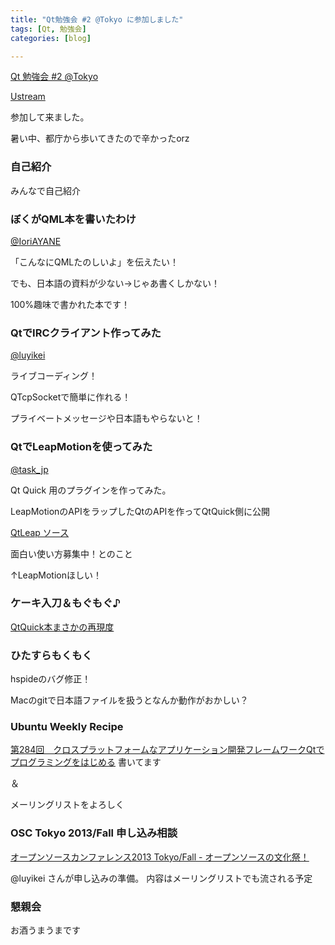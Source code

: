 ```yaml
---
title: "Qt勉強会 #2 @Tokyo に参加しました"
tags: [Qt, 勉強会]
categories: [blog]

---
```


[Qt 勉強会 #2 @Tokyo][1]

 [1]: http://qt-users.doorkeeper.jp/events/5014

[Ustream][2]

 [2]: http://www.ustream.tv/channel/qt-%E9%96%A2%E6%9D%B1%E5%8B%89%E5%BC%B7%E4%BC%9A

参加して来ました。

暑い中、都庁から歩いてきたので辛かったorz

### 自己紹介

みんなで自己紹介

### ぼくがQML本を書いたわけ

[@IoriAYANE][3]

 [3]: https://twitter.com/IoriAYANE

「こんなにQMLたのしいよ」を伝えたい！

でも、日本語の資料が少ない→じゃあ書くしかない！

100%趣味で書かれた本です！

### QtでIRCクライアント作ってみた

[@luyikei][4]

 [4]: https://twitter.com/luyikei

ライブコーディング！

QTcpSocketで簡単に作れる！

プライベートメッセージや日本語もやらないと！

### QtでLeapMotionを使ってみた

[@task_jp][5]

 [5]: https://twitter.com/task_jp

Qt Quick 用のプラグインを作ってみた。

LeapMotionのAPIをラップしたQtのAPIを作ってQtQuick側に公開

[QtLeap ソース][6]

 [6]: git://git.qtquick.me/qmlplugins/qtleap

面白い使い方募集中！とのこと

↑LeapMotionほしい！

### ケーキ入刀＆もぐもぐ♪

[QtQuick本まさかの再現度][7]

 [7]: http://instagram.com/p/c0nZP_Pb5e/

### ひたすらもくもく

hspideのバグ修正！

Macのgitで日本語ファイルを扱うとなんか動作がおかしい？

### Ubuntu Weekly Recipe

[第284回　クロスプラットフォームなアプリケーション開発フレームワークQtでプログラミングをはじめる][8] 書いてます

 [8]: http://gihyo.jp/admin/serial/01/ubuntu-recipe/0284

＆

メーリングリストをよろしく

### OSC Tokyo 2013/Fall 申し込み相談

[オープンソースカンファレンス2013 Tokyo/Fall - オープンソースの文化祭！][9]

 [9]: http://www.ospn.jp/osc2013-fall/

@luyikei さんが申し込みの準備。 内容はメーリングリストでも流される予定

### 懇親会

お酒うまうまです
